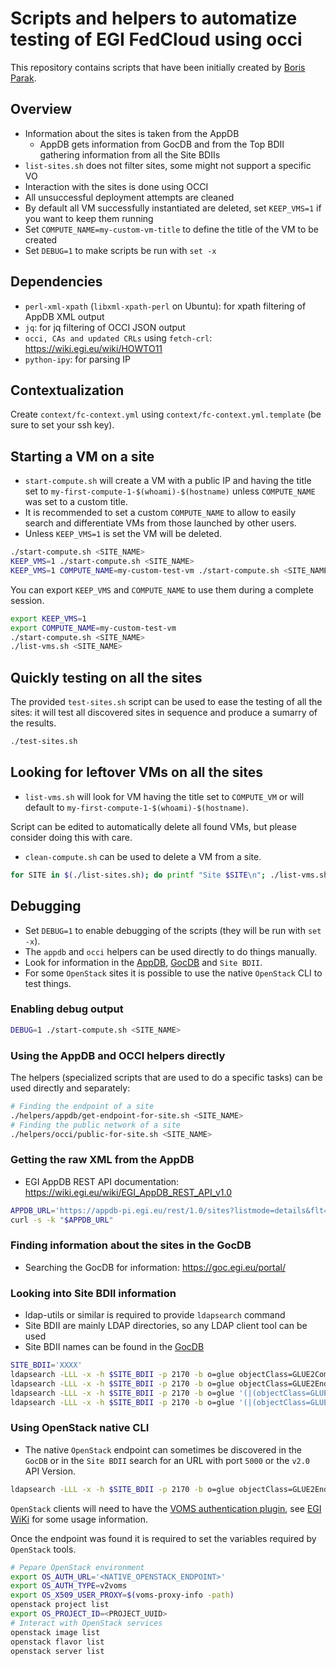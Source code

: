 # Scripts and helpers to automatize testing of EGI FedCloud using occi

This repository contains scripts that have been initially created by [Boris Parak](https://github.com/arax).

## Overview

* Information about the sites is taken from the AppDB
  * AppDB gets information from GocDB and from the Top BDII gathering information from all the Site BDIIs
* `list-sites.sh` does not filter sites, some might not support a specific VO
* Interaction with the sites is done using OCCI
* All unsuccessful deployment attempts are cleaned
* By default all VM successfully instantiated are deleted, set `KEEP_VMS=1`
  if you want to keep them running
* Set `COMPUTE_NAME=my-custom-vm-title` to define the title of the VM to be created
* Set `DEBUG=1` to make scripts be run with `set -x`

## Dependencies

* `perl-xml-xpath` (`libxml-xpath-perl` on Ubuntu): for xpath filtering of AppDB XML output
* `jq`: for jq filtering of OCCI JSON output
* `occi, CAs and updated CRLs` using `fetch-crl`: https://wiki.egi.eu/wiki/HOWTO11 
* `python-ipy`: for parsing IP

## Contextualization

Create `context/fc-context.yml` using `context/fc-context.yml.template` (be
sure to set your ssh key).

## Starting a VM on a site

* `start-compute.sh` will create a VM with a public IP and having the title set
  to `my-first-compute-1-$(whoami)-$(hostname)` unless `COMPUTE_NAME` was set
  to a custom title.
* It is recommended to set a custom `COMPUTE_NAME` to allow to easily
  search and differentiate VMs from those launched by other users.
* Unless `KEEP_VMS=1` is set the VM will be deleted.

```sh
./start-compute.sh <SITE_NAME>
KEEP_VMS=1 ./start-compute.sh <SITE_NAME>
KEEP_VMS=1 COMPUTE_NAME=my-custom-test-vm ./start-compute.sh <SITE_NAME>
```

You can export `KEEP_VMS` and `COMPUTE_NAME` to use them during a complete session.

```sh
export KEEP_VMS=1
export COMPUTE_NAME=my-custom-test-vm
./start-compute.sh <SITE_NAME>
./list-vms.sh <SITE_NAME>
```

## Quickly testing on all the sites

The provided `test-sites.sh` script can be used to ease the testing of all the
sites: it will test all discovered sites in sequence and produce a sumarry of
the results.

```sh
./test-sites.sh
```

## Looking for leftover VMs on all the sites

* `list-vms.sh` will look for VM having the title set to `COMPUTE_VM` or will
  default to `my-first-compute-1-$(whoami)-$(hostname)`.

Script can be edited to automatically delete all found VMs, but please consider
doing this with care.

* `clean-compute.sh` can be used to delete a VM from a site.

```sh
for SITE in $(./list-sites.sh); do printf "Site $SITE\n"; ./list-vms.sh "$SITE"; printf "\n\n"; done
```

## Debugging

* Set `DEBUG=1` to enable debugging of the scripts (they will be run with `set -x`).
* The `appdb` and `occi` helpers can be used directly to do things manually.
* Look for information in the [AppDB](https://appdb.egi.eu), [GocDB](https://goc.egi.eu) and `Site BDII`.
* For some `OpenStack` sites it is possible to use the native `OpenStack` CLI to test things.

### Enabling debug output

```sh
DEBUG=1 ./start-compute.sh <SITE_NAME>
```

### Using the AppDB and OCCI helpers directly

The helpers (specialized scripts that are used to do a specific tasks) can be
used directly and separately:

```sh
# Finding the endpoint of a site
./helpers/appdb/get-endpoint-for-site.sh <SITE_NAME>
# Finding the public network of a site
./helpers/occi/public-for-site.sh <SITE_NAME>
```

### Getting the raw XML from the AppDB

* EGI AppDB REST API documentation: https://wiki.egi.eu/wiki/EGI_AppDB_REST_API_v1.0

```sh
APPDB_URL='https://appdb-pi.egi.eu/rest/1.0/sites?listmode=details&flt=%2B%3Dsite.supports%3A1%20%2B%3Dsite.hasinstances%3A1%0A'
curl -s -k "$APPDB_URL"
```

### Finding information about the sites in the GocDB

* Searching the GocDB for information: https://goc.egi.eu/portal/

### Looking into Site BDII information

* ldap-utils or similar is required to provide `ldapsearch` command
* Site BDII are mainly LDAP directories, so any LDAP client tool can be used
* Site BDII names can be found in the [GocDB](https://goc.egi.eu/portal/)

```sh
SITE_BDII='XXXX'
ldapsearch -LLL -x -h $SITE_BDII -p 2170 -b o=glue objectClass=GLUE2ComputingEndpoint 
ldapsearch -LLL -x -h $SITE_BDII -p 2170 -b o=glue objectClass=GLUE2Endpoint GLUE2EndpointURL
ldapsearch -LLL -x -h $SITE_BDII -p 2170 -b o=glue '(|(objectClass=GLUE2ApplicationEnvironment)(objectClass=GLUE2ExecutionEnvironment))' GLUE2EntityName
ldapsearch -LLL -x -h $SITE_BDII -p 2170 -b o=glue '(|(objectClass=GLUE2ApplicationEnvironment)(objectClass=GLUE2ExecutionEnvironment))' GLUE2EntityName | awk '/GLUE2EntityName/ {print $NF}'
```

### Using OpenStack native CLI

* The native `OpenStack` endpoint can sometimes be discovered in the `GocDB` or 
  in the `Site BDII` search for an URL with port `5000` or the `v2.0` API Version.

```sh
ldapsearch -LLL -x -h $SITE_BDII -p 2170 -b o=glue objectClass=GLUE2Endpoint | grep -E '5000|v2.0'
```

`OpenStack` clients will need to have the [VOMS authentication plugin](https://github.com/enolfc/openstack-voms-auth-type),
see [EGI WiKi](https://wiki.egi.eu/wiki/Federated_Cloud_APIs_and_SDKs#CLI) for some
usage information.

Once the endpoint was found it is required to set the variables required by `OpenStack` tools.

``` sh
# Pepare OpenStack environment
export OS_AUTH_URL='<NATIVE_OPENSTACK_ENDPOINT>'
export OS_AUTH_TYPE=v2voms
export OS_X509_USER_PROXY=$(voms-proxy-info -path)
openstack project list
export OS_PROJECT_ID=<PROJECT_UUID>
# Interact with OpenStack services
openstack image list
openstack flavor list
openstack server list
